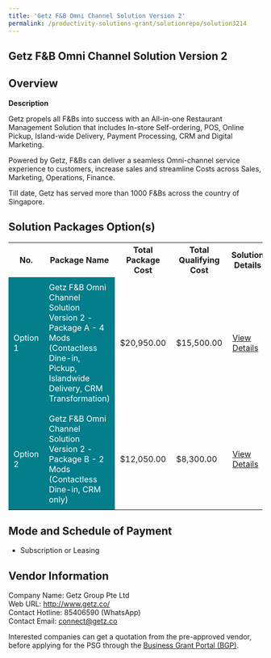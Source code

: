 ```yaml
---
title: 'Getz F&B Omni Channel Solution Version 2'
permalink: /productivity-solutions-grant/solutionrepo/solution3214
---
```


## Getz F&B Omni Channel Solution Version 2

## Overview

**Description**

Getz propels all F&Bs into success with an All-in-one Restaurant Management Solution that includes In-store Self-ordering, POS, Online Pickup, Island-wide Delivery, Payment Processing, CRM and Digital Marketing. 

Powered by Getz, F&Bs can deliver a seamless Omni-channel service experience to customers, increase sales and streamline Costs across Sales, Marketing, Operations, Finance.

Till date, Getz has served more than 1000 F&Bs across the country of Singapore.

## Solution Packages Option(s)

<table>
<tr>
<th><b>No.</b></th>
<th><b>Package Name</b></th>
<th><b>Total Package Cost</b></th>
<th><b>Total Qualifying Cost</b></th>
<th><b>Solution Details</b></th>
</tr>
<tr>
<td style='padding: 10px; background-color: #037E8A; color: #FFFFFF;'>Option 1</td>
<td style='padding: 10px; background-color: #037E8A; color: #FFFFFF;'>Getz F&B Omni Channel Solution Version 2 - Package A - 4 Mods (Contactless Dine-in, Pickup, Islandwide Delivery, CRM Transformation)</td>
<td style='padding: 10px;'>$20,950.00</td>
<td style='padding: 10px;'>$15,500.00</td>
<td style='padding: 10px;'><a href='https://www.gobusiness.gov.sg/images/psg/Getz_Desensitised_Annex_3_040822_Part_1.pdf' target='_blank'>View Details</a></td>
</tr>
<tr>
<td style='padding: 10px; background-color: #037E8A; color: #FFFFFF;'>Option 2</td>
<td style='padding: 10px; background-color: #037E8A; color: #FFFFFF;'>Getz F&B Omni Channel Solution Version 2 - Package B - 2 Mods (Contactless Dine-in, CRM only)</td>
<td style='padding: 10px;'>$12,050.00</td>
<td style='padding: 10px;'>$8,300.00</td>
<td style='padding: 10px;'><a href='https://www.gobusiness.gov.sg/images/psg/Getz_Desensitised_Annex_3_040822_Part_2.pdf' target='_blank'>View Details</a></td>
</tr>
</table>

## Mode and Schedule of Payment

 - Subscription or Leasing

## Vendor Information

 Company Name: Getz Group Pte Ltd<br>Web URL: http://www.getz.co/ <br>Contact Hotline: 85406590 (WhatsApp)<br>Contact Email: connect@getz.co<br>

Interested companies can get a quotation from the pre-approved vendor, before applying for the PSG through the <a href='https://www.businessgrants.gov.sg/' target='_blank' rel='noopener'>Business Grant Portal (BGP)</a>.

<script src="/jquery/resize-tables.js"></script>
